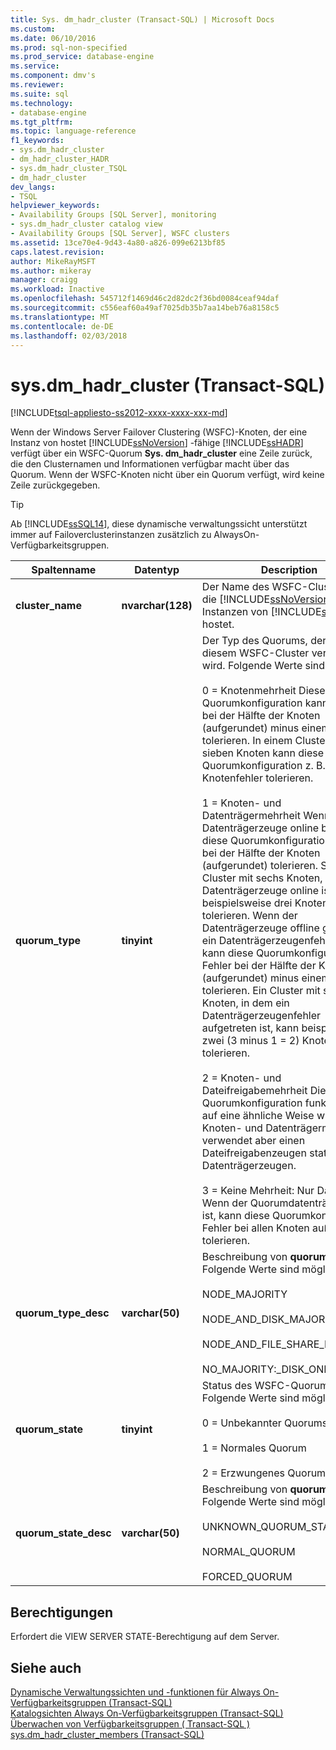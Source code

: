 ```yaml
---
title: Sys. dm_hadr_cluster (Transact-SQL) | Microsoft Docs
ms.custom: 
ms.date: 06/10/2016
ms.prod: sql-non-specified
ms.prod_service: database-engine
ms.service: 
ms.component: dmv's
ms.reviewer: 
ms.suite: sql
ms.technology:
- database-engine
ms.tgt_pltfrm: 
ms.topic: language-reference
f1_keywords:
- sys.dm_hadr_cluster
- dm_hadr_cluster_HADR
- sys.dm_hadr_cluster_TSQL
- dm_hadr_cluster
dev_langs:
- TSQL
helpviewer_keywords:
- Availability Groups [SQL Server], monitoring
- sys.dm_hadr_cluster catalog view
- Availability Groups [SQL Server], WSFC clusters
ms.assetid: 13ce70e4-9d43-4a80-a826-099e6213bf85
caps.latest.revision: 
author: MikeRayMSFT
ms.author: mikeray
manager: craigg
ms.workload: Inactive
ms.openlocfilehash: 545712f1469d46c2d82dc2f36bd0084ceaf94daf
ms.sourcegitcommit: c556eaf60a49af7025db35b7aa14beb76a8158c5
ms.translationtype: MT
ms.contentlocale: de-DE
ms.lasthandoff: 02/03/2018
---
```

# <a name="sysdmhadrcluster-transact-sql"></a>sys.dm_hadr_cluster (Transact-SQL)
[!INCLUDE[tsql-appliesto-ss2012-xxxx-xxxx-xxx-md](../../includes/tsql-appliesto-ss2012-xxxx-xxxx-xxx-md.md)]

  Wenn der Windows Server Failover Clustering (WSFC)-Knoten, der eine Instanz von hostet [!INCLUDE[ssNoVersion](../../includes/ssnoversion-md.md)] -fähige [!INCLUDE[ssHADR](../../includes/sshadr-md.md)] verfügt über ein WSFC-Quorum **Sys. dm_hadr_cluster** eine Zeile zurück, die den Clusternamen und Informationen verfügbar macht über das Quorum. Wenn der WSFC-Knoten nicht über ein Quorum verfügt, wird keine Zeile zurückgegeben.  
 > [!TIP]
 > Ab [!INCLUDE[ssSQL14](../../includes/sssql14-md.md)], diese dynamische verwaltungssicht unterstützt immer auf Failoverclusterinstanzen zusätzlich zu AlwaysOn-Verfügbarkeitsgruppen.

|Spaltenname|Datentyp|Description|  
|-----------------|---------------|-----------------|  
|**cluster_name**|**nvarchar(128)**|Der Name des WSFC-Clusters, der die [!INCLUDE[ssNoVersion](../../includes/ssnoversion-md.md)]-fähigen Instanzen von [!INCLUDE[ssHADR](../../includes/sshadr-md.md)] hostet.|  
|**quorum_type**|**tinyint**|Der Typ des Quorums, der von diesem WSFC-Cluster verwendet wird. Folgende Werte sind möglich:<br /><br /> 0 = Knotenmehrheit Diese Quorumkonfiguration kann Fehler bei der Hälfte der Knoten (aufgerundet) minus einem tolerieren. In einem Cluster mit sieben Knoten kann diese Quorumkonfiguration z. B. drei Knotenfehler tolerieren.<br /><br /> 1 = Knoten- und Datenträgermehrheit Wenn der Datenträgerzeuge online bleibt, kann diese Quorumkonfiguration Fehler bei der Hälfte der Knoten (aufgerundet) tolerieren. So kann ein Cluster mit sechs Knoten, in dem der Datenträgerzeuge online ist, beispielsweise drei Knotenfehler tolerieren. Wenn der Datenträgerzeuge offline geht oder ein Datenträgerzeugenfehler auftritt, kann diese Quorumkonfiguration Fehler bei der Hälfte der Knoten (aufgerundet) minus einem Knoten tolerieren. Ein Cluster mit sechs Knoten, in dem ein Datenträgerzeugenfehler aufgetreten ist, kann beispielsweise zwei (3 minus 1 = 2) Knotenfehler tolerieren.<br /><br /> 2 = Knoten- und Dateifreigabemehrheit Diese Quorumkonfiguration funktioniert auf eine ähnliche Weise wie die Knoten- und Datenträgermehrheit, verwendet aber einen Dateifreigabenzeugen statt eines Datenträgerzeugen.<br /><br /> 3 = Keine Mehrheit: Nur Datenträger Wenn der Quorumdatenträger online ist, kann diese Quorumkonfiguration Fehler bei allen Knoten außer einem tolerieren.|  
|**quorum_type_desc**|**varchar(50)**|Beschreibung von **quorum_type**. Folgende Werte sind möglich:<br /><br /> NODE_MAJORITY<br /><br /> NODE_AND_DISK_MAJORITY<br /><br /> NODE_AND_FILE_SHARE_MAJORITY<br /><br /> NO_MAJORITY:_DISK_ONLY|  
|**quorum_state**|**tinyint**|Status des WSFC-Quorums. Folgende Werte sind möglich:<br /><br /> 0 = Unbekannter Quorumstatus<br /><br /> 1 = Normales Quorum<br /><br /> 2 = Erzwungenes Quorum|  
|**quorum_state_desc**|**varchar(50)**|Beschreibung von **quorum_state**. Folgende Werte sind möglich:<br /><br /> UNKNOWN_QUORUM_STATE<br /><br /> NORMAL_QUORUM<br /><br /> FORCED_QUORUM|  
  
## <a name="permissions"></a>Berechtigungen  
 Erfordert die VIEW SERVER STATE-Berechtigung auf dem Server.  
  
## <a name="see-also"></a>Siehe auch  
 [Dynamische Verwaltungssichten und -funktionen für Always On-Verfügbarkeitsgruppen (Transact-SQL)](../../relational-databases/system-dynamic-management-views/always-on-availability-groups-dynamic-management-views-functions.md)   
 [Katalogsichten Always On-Verfügbarkeitsgruppen &#40;Transact-SQL&#41;](../../relational-databases/system-catalog-views/always-on-availability-groups-catalog-views-transact-sql.md)   
 [Überwachen von Verfügbarkeitsgruppen &#40; Transact-SQL &#41;](../../database-engine/availability-groups/windows/monitor-availability-groups-transact-sql.md)   
 [sys.dm_hadr_cluster_members &#40;Transact-SQL&#41;](../../relational-databases/system-dynamic-management-views/sys-dm-hadr-cluster-members-transact-sql.md)  
  
  
